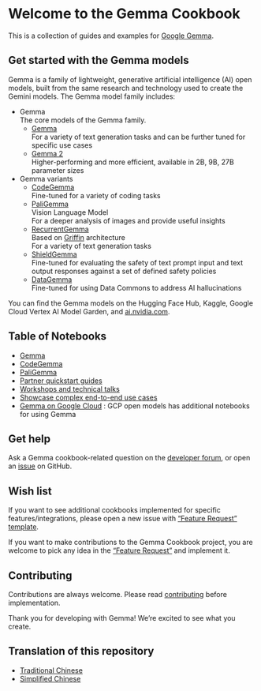 
# Welcome to the Gemma Cookbook
This is a collection of guides and examples for [Google Gemma](https://ai.google.dev/gemma/).

## Get started with the Gemma models
Gemma is a family of lightweight, generative artificial intelligence (AI) open models, built from the same research and technology used to create the Gemini models. The Gemma model family includes:
* Gemma\
  The core models of the Gemma family.
  * [Gemma](https://ai.google.dev/gemma/docs/model_card)\
    For a variety of text generation tasks and can be further tuned for specific use cases
  * [Gemma 2](https://ai.google.dev/gemma/docs/model_card_2)\
    Higher-performing and more efficient, available in 2B, 9B, 27B parameter sizes
* Gemma variants
  * [CodeGemma](https://ai.google.dev/gemma/docs/codegemma)\
    Fine-tuned for a variety of coding tasks
  * [PaliGemma](https://ai.google.dev/gemma/docs/paligemma)\
    Vision Language Model\
    For a deeper analysis of images and provide useful insights
  * [RecurrentGemma](https://ai.google.dev/gemma/docs/recurrentgemma)\
    Based on [Griffin](https://arxiv.org/abs/2402.19427) architecture\
    For a variety of text generation tasks
  * [ShieldGemma](https://ai.google.dev/gemma/docs/shieldgemma)\
    Fine-tuned for evaluating the safety of text prompt input and text output responses against a set of defined safety policies
  * [DataGemma](https://ai.google.dev/gemma/docs/datagemma)\
    Fine-tuned for using Data Commons to address AI hallucinations

You can find the Gemma models on the Hugging Face Hub, Kaggle, Google Cloud Vertex AI Model Garden, and [ai.nvidia.com](https://ai.nvidia.com).

## Table of Notebooks
* [Gemma](Gemma/README.md)
* [CodeGemma](CodeGemma/README.md)
* [PaliGemma](PaliGemma/README.md)
* [Partner quickstart guides](partner-quickstarts/README.md)
* [Workshops and technical talks](Workshops/README.md)
* [Showcase complex end-to-end use cases](Demos/README.md)
* [Gemma on Google Cloud](https://github.com/GoogleCloudPlatform/generative-ai/tree/main/open-models) : GCP open models has additional notebooks for using Gemma

## Get help
Ask a Gemma cookbook-related question on the [developer forum](https://discuss.ai.google.dev/c/gemma/10), or open an [issue](https://github.com/google-gemini/gemma-cookbook/issues) on GitHub.

## Wish list
If you want to see additional cookbooks implemented for specific features/integrations, please open a new issue with [“Feature Request” template](https://github.com/google-gemini/gemma-cookbook/issues/new?template=feature_request.yml).

If you want to make contributions to the Gemma Cookbook project, you are welcome to pick any idea in the [“Feature Request”](https://github.com/google-gemini/gemma-cookbook/labels/enhancement) and implement it.

## Contributing
Contributions are always welcome. Please read [contributing](https://github.com/google-gemini/gemma-cookbook/blob/main/CONTRIBUTING.md) before implementation.

Thank you for developing with Gemma! We’re excited to see what you create.

## Translation of this repository
* [Traditional Chinese](https://github.com/doggy8088/gemma-cookbook)
* [Simplified Chinese](https://github.com/xiaoxiong1006/gemma-cookbook)
